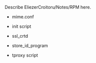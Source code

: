 Describe EliezerCroitoru/Notes/RPM here.

  - mime.conf

  - init script

  - ssl_crtd

  - store_id_program

  - tproxy script
